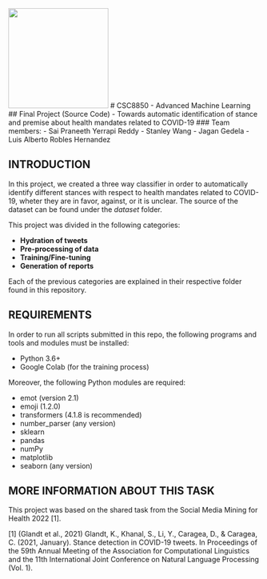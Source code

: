 <img src="https://commkit.gsu.edu/files/2019/06/PrimaryLogo2color.jpg" width="200" height="200" />
# CSC8850 - Advanced Machine Learning
## Final Project (Source Code) - Towards automatic identification of stance and premise about health mandates related to COVID-19
### Team members:
- Sai Praneeth Yerrapi Reddy
- Stanley Wang
- Jagan Gedela
- Luis Alberto Robles Hernandez

## INTRODUCTION

In this project, we created a three way classifier in order to automatically identify different stances with respect to health mandates related to COVID-19, wheter they are in favor, against, or it is unclear. The source of the dataset can be found under the *dataset* folder.

This project was divided in the following categories:
- **Hydration of tweets**
- **Pre-processing of data**
- **Training/Fine-tuning**
- **Generation of reports**

Each of the previous categories are explained in their respective folder found in this repository.

## REQUIREMENTS

In order to run all scripts submitted in this repo, the following programs and tools and modules must be installed:

- Python 3.6+
- Google Colab (for the training process)

Moreover, the following Python modules are required:
- emot (version 2.1)
- emoji (1.2.0)
- transformers (4.1.8 is recommended)
- number_parser (any version)
- sklearn
- pandas
- numPy
- matplotlib
- seaborn (any version)

## MORE INFORMATION ABOUT THIS TASK

This project was based on the shared task from the Social Media Mining for Health 2022 [1].

[1] (Glandt et al., 2021) Glandt, K., Khanal, S., Li, Y., Caragea, D., & Caragea, C. (2021, January). Stance detection in COVID-19 tweets. In Proceedings of the 59th Annual Meeting of the Association for Computational Linguistics and the 11th International Joint Conference on Natural Language Processing (Vol. 1).
